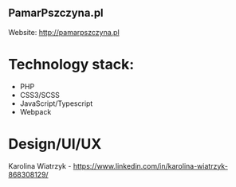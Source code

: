 ## PamarPszczyna.pl

Website: http://pamarpszczyna.pl 

# Technology stack:

  - PHP
  - CSS3/SCSS
  - JavaScript/Typescript
  - Webpack

# Design/UI/UX

Karolina Wiatrzyk - https://www.linkedin.com/in/karolina-wiatrzyk-868308129/
